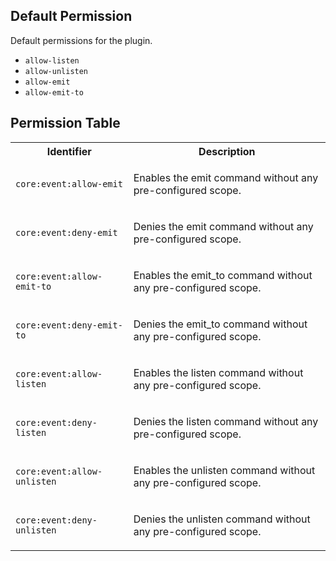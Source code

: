 ## Default Permission

Default permissions for the plugin.

-   `allow-listen`
-   `allow-unlisten`
-   `allow-emit`
-   `allow-emit-to`

## Permission Table

<table>
<tr>
<th>Identifier</th>
<th>Description</th>
</tr>

<tr>
<td>

`core:event:allow-emit`

</td>
<td>

Enables the emit command without any pre-configured scope.

</td>
</tr>

<tr>
<td>

`core:event:deny-emit`

</td>
<td>

Denies the emit command without any pre-configured scope.

</td>
</tr>

<tr>
<td>

`core:event:allow-emit-to`

</td>
<td>

Enables the emit_to command without any pre-configured scope.

</td>
</tr>

<tr>
<td>

`core:event:deny-emit-to`

</td>
<td>

Denies the emit_to command without any pre-configured scope.

</td>
</tr>

<tr>
<td>

`core:event:allow-listen`

</td>
<td>

Enables the listen command without any pre-configured scope.

</td>
</tr>

<tr>
<td>

`core:event:deny-listen`

</td>
<td>

Denies the listen command without any pre-configured scope.

</td>
</tr>

<tr>
<td>

`core:event:allow-unlisten`

</td>
<td>

Enables the unlisten command without any pre-configured scope.

</td>
</tr>

<tr>
<td>

`core:event:deny-unlisten`

</td>
<td>

Denies the unlisten command without any pre-configured scope.

</td>
</tr>
</table>
